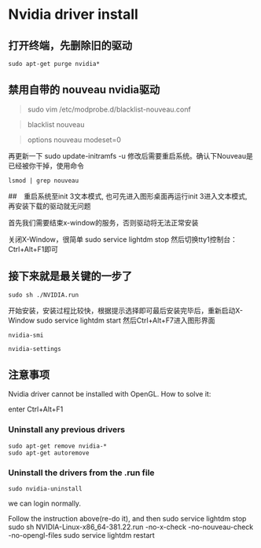 # Nvidia driver install
## 打开终端，先删除旧的驱动

	sudo apt-get purge nvidia*
## 禁用自带的 nouveau nvidia驱动
	
>sudo vim /etc/modprobe.d/blacklist-nouveau.conf

>blacklist nouveau

>options nouveau modeset=0

再更新一下
	sudo update-initramfs -u
修改后需要重启系统。确认下Nouveau是已经被你干掉，使用命令

	lsmod | grep nouveau
##　重启系统至init 3文本模式, 也可先进入图形桌面再运行init 3进入文本模式, 再安装下载的驱动就无问题

首先我们需要结束x-window的服务，否则驱动将无法正常安装

关闭X-Window，很简单
	sudo service lightdm stop
然后切换tty1控制台：Ctrl+Alt+F1即可
## 接下来就是最关键的一步了
	sudo sh ./NVIDIA.run
开始安装，安装过程比较快，根据提示选择即可最后安装完毕后，重新启动X-Window
	sudo service lightdm start
然后Ctrl+Alt+F7进入图形界面

	nvidia-smi

	nvidia-settings
## 注意事项
Nvidia driver cannot be installed with OpenGL.
How to solve it:

enter Ctrl+Alt+F1

### Uninstall any previous drivers
	sudo apt-get remove nvidia-*
	sudo apt-get autoremove
### Uninstall the drivers from the .run file
	sudo nvidia-uninstall
we can login normally.

Follow the instruction above(re-do it), and then
	sudo service lightdm stop
	sudo sh NVIDIA-Linux-x86_64-381.22.run -no-x-check -no-nouveau-check -no-opengl-files
	sudo service lightdm restart




